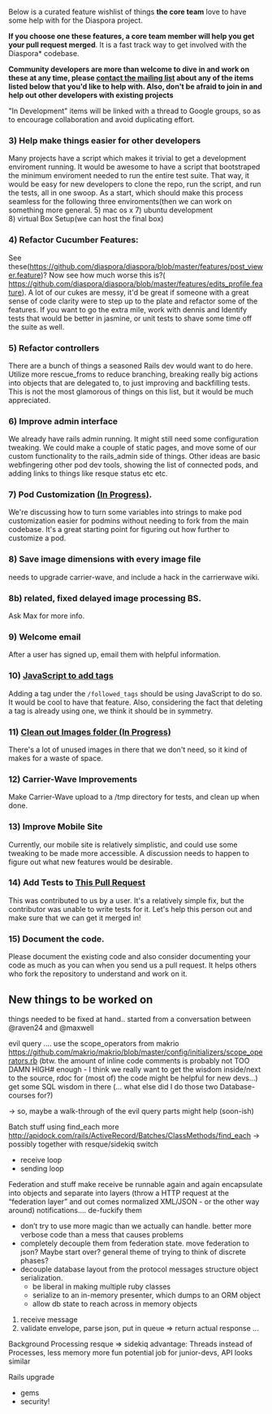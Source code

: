Below is a curated feature wishlist of things **the core team** love to have some help with for the Diaspora project. 

**If you choose one these features, a core team member will help you get your pull request merged**.  It is a fast track way to get involved with the Diaspora* codebase.

**Community developers are more than welcome to dive in and work on these at any time, please [contact the mailing list](https://groups.google.com/forum/?fromgroups#!forum/diaspora-dev) about any of the items listed below that you'd like to help with. Also, don't be afraid to join in and help out other developers with existing projects**

"In Development" items will be linked with a thread to Google groups, so as to encourage collaboration and avoid duplicating effort.

### 3) Help make things easier for other developers
Many projects have a script which makes it trivial to get a development enviroment running.  It would be awesome to have a script that bootstraped the minimum enviroment needed to run the entire test suite. That way, it would be easy for new developers to clone the repo, run the script, and run the tests, all in one swoop.  As a start, which should make this process seamless for the following three enviroments(then we can work on something more general.
   5) mac os x
   7) ubuntu development	
   8) virtual Box Setup(we can host the final box)


### 4) Refactor Cucumber Features:  
See these(https://github.com/diaspora/diaspora/blob/master/features/post_viewer.feature)?  Now see how much worse this is?( https://github.com/diaspora/diaspora/blob/master/features/edits_profile.feature). A lot of our cukes are messy, it'd be great if someone with a great sense of code clarity were to step up to the plate and refactor some of the features. If you want to go the extra mile, work with dennis and Identify tests that would be better in jasmine, or unit tests to shave some time off the suite as well.

### 5) Refactor controllers
There are a bunch of things a seasoned Rails dev would want to do here.  Utilize more rescue_froms to reduce branching, breaking really big actions into objects that are delegated to, to just improving and backfilling tests.  This is not the most glamorous of things on this list, but it would be much appreciated.

### 6) Improve admin interface  
We already have rails admin running. It might still need some configuration tweaking. We could make a couple of static pages, and move some of our custom functionality to the rails_admin side of things. Other ideas are basic webfingering other pod dev tools, showing the list of connected pods, and adding links to things like resque status etc etc.

### 7) Pod Customization [(In Progress)](https://groups.google.com/forum/?fromgroups#!topic/diaspora-dev/i4_wvLQaZJ8). 
We're discussing how to turn some variables into strings to make pod customization easier for podmins without needing to fork from the main codebase. It's a great starting point for figuring out how further to customize a pod.

### 8) Save image dimensions with every image file 
needs to upgrade carrier-wave, and include a hack in the carrierwave wiki.

### 8b) related, fixed delayed image processing BS.  
Ask Max for more info.

### 9) Welcome email 
After a user has signed up, email them with helpful information.

### 10) [JavaScript to add tags](https://groups.google.com/forum/?fromgroups#!searchin/diaspora-dev/ktkaushik/diaspora-dev/hGBWPxwAEQQ/HjpwIK-KYlwJ)
Adding a tag under the ``/followed_tags`` should be using JavaScript to do so. It would be cool to have that feature. Also, considering the fact that deleting a tag is already using one, we think it should be in symmetry. 

### 11) [Clean out Images folder (In Progress)](https://groups.google.com/forum/?fromgroups#!topic/diaspora-dev/GkZTsDyTZCw) 
There's a lot of unused images in there that we don't need, so it kind of makes for a waste of space.

### 12) Carrier-Wave Improvements 
Make Carrier-Wave upload to a /tmp directory for tests, and clean up when done.

### 13) Improve Mobile Site
Currently, our mobile site is relatively simplistic, and could use some tweaking to be made more accessible. A discussion needs to happen to figure out what new features would be desirable.

### 14) Add Tests to [This Pull Request](https://github.com/diaspora/diaspora/tree/xray7224-adds-lang-url-param)
This was contributed to us by a user. It's a relatively simple fix, but the contributor was unable to write tests for it. Let's help this person out and make sure that we can get it merged in!

### 15) Document the code.
Please document the existing code and also consider documenting your code as much as you can when you send us a pull request. It helps others who fork the repository to understand and work on it.




## New things to  be worked on

things needed to be fixed at hand.. started from a conversation between @raven24 and @maxwell

evil query
.... use the scope_operators from makrio
https://github.com/makrio/makrio/blob/master/config/initializers/scope_operators.rb
(btw. the amount of inline code comments is probably not TOO DAMN HIGH# enough - I think we really want to get the wisdom inside/next to the source, rdoc for (most of) the code might be helpful for new devs...)
get some SQL wisdom in there (... what else did I do those two Database-courses for?)

→ so, maybe a walk-through of the evil query parts might help (soon-ish)


Batch stuff
using find_each more
http://apidock.com/rails/ActiveRecord/Batches/ClassMethods/find_each
-> possibly together with resque/sidekiq switch
- receive loop
- sending loop


Federation and stuff
make receive be runnable again and again
encapsulate into objects and separate into layers
(throw a HTTP request at the “federation layer” and out comes normalized XML/JSON - or the other way around)
notifications.... de-fuckify them
- don’t try to use more magic than we actually can handle. better more verbose code than a mess that causes problems 
- completely decouple them from federation state.
move federation to json?  Maybe start over?  general theme of trying to think of discrete phases?
- decouple database layout from the protocol messages structure
object serialization.
	- be liberal in making multiple ruby classes
	- serialize to an in-memory presenter, which dumps to an ORM object
	- allow db state to reach across in memory objects

1. receive message
2. validate envelope, parse json, put in queue	 => return actual response
...


Background Processing
resque => sidekiq
advantage: Threads instead of Processes, less memory more fun
potential job for junior-devs, API looks similar


Rails upgrade
- gems
- security!
